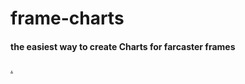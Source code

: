 # frame-charts
#### the easiest way to create Charts for farcaster frames

[.](./images/frames-banner.png)
